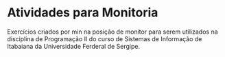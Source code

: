 # Atividades para Monitoria
 Exercícios criados por min na posição de monitor para serem utilizados na disciplina de Programação II do curso de Sistemas de Informação de Itabaiana da Universidade Ferderal de Sergipe.
